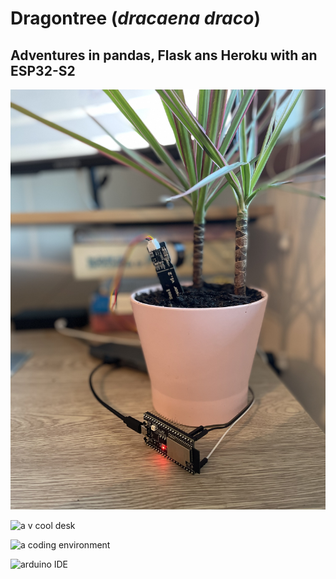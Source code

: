 # Dragontree (*dracaena draco*)

## Adventures in pandas, Flask ans Heroku with an ESP32-S2



![potted plant with bionic capabilities](images/dragontree.JPG)

![a v cool desk](desk.JPG)

![a coding environment](vsenv.png)

![arduino IDE](arduino.png)


